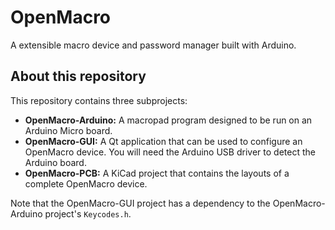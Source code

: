 # OpenMacro
A extensible macro device and password manager built with Arduino.

## About this repository

This repository contains three subprojects:
* **OpenMacro-Arduino:** A macropad program designed to be run on an Arduino Micro board.
* **OpenMacro-GUI:** A Qt application that can be used to configure an OpenMacro device. You will need the Arduino USB driver to detect the Arduino board.
* **OpenMacro-PCB:** A KiCad project that contains the layouts of a complete OpenMacro device.

Note that the OpenMacro-GUI project has a dependency to the OpenMacro-Arduino project's `Keycodes.h`.
